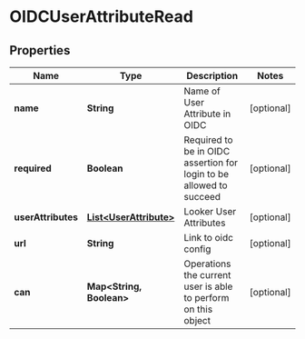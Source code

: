 # OIDCUserAttributeRead

## Properties
Name | Type | Description | Notes
------------ | ------------- | ------------- | -------------
**name** | **String** | Name of User Attribute in OIDC |  [optional]
**required** | **Boolean** | Required to be in OIDC assertion for login to be allowed to succeed |  [optional]
**userAttributes** | [**List&lt;UserAttribute&gt;**](UserAttribute.md) | Looker User Attributes |  [optional]
**url** | **String** | Link to oidc config |  [optional]
**can** | **Map&lt;String, Boolean&gt;** | Operations the current user is able to perform on this object |  [optional]
